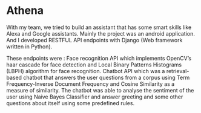 # Athena

With my team, we tried to build an assistant that has some smart skills like Alexa and Google assistants. Mainly the project was an android application. And I developed RESTFUL API endpoints with Django (Web framework written in Python).

These endpoints were : 
Face recognition API which implements OpenCV’s  haar cascade for face detection and Local Binary Patterns Histograms (LBPH) algorithm for face recognition.
Chatbot API which was a retrieval-based chatbot that answers the user questions from a corpus using Term Frequency-Inverse Document Frequency and Cosine Similarity as a measure of similarity. The chatbot was able to analyse the sentiment of the user using Naive Bayes Classifier
and answer greeting and some other questions about itself using some predefined rules.
